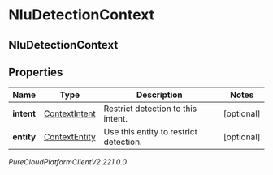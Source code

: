 # NluDetectionContext

## NluDetectionContext

## Properties

|Name | Type | Description | Notes|
|------------ | ------------- | ------------- | -------------|
| **intent** | [ContextIntent](ContextIntent) | Restrict detection to this intent. | [optional] |
| **entity** | [ContextEntity](ContextEntity) | Use this entity to restrict detection. | [optional] |



_PureCloudPlatformClientV2 221.0.0_
